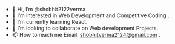 - 👋 Hi, I’m @shobhit2122verma
- 👀 I’m interested in Web Development and Competitive Coding .
- 🌱 I’m currently learning React.
- 💞️ I’m looking to collaborate on Web development Projects.
- 📫 How to reach me Email: shobhitverma2124@gmail.com .

<!---
shobhit2122verma/shobhit2122verma is a ✨ special ✨ repository because its `README.md` (this file) appears on your GitHub profile.
You can click the Preview link to take a look at your changes.
--->
